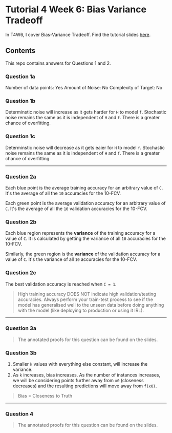 # Tutorial 4 Week 6: Bias Variance Tradeoff

In T4W6, I cover Bias-Variance Tradeoff. Find the tutorial slides [here](https://www.figma.com/file/jqyuC4tzHUu84NaXc28zPI/Tutorial-Slides?node-id=0%3A1).

## Contents
This repo contains answers for Questions 1 and 2.

### Question 1a
Number of data points: Yes
Amount of Noise: No
Complexity of Target: No

### Question 1b
Determinstic noise will increase as it gets harder for `H` to model `f`. Stochastic noise remains the same as it is independent of `H` and `f`. There is a greater chance of overfitting.

### Question 1c
Determinstic noise will decrease as it gets eaier for `H` to model `f`. Stochastic noise remains the same as it is independent of `H` and `f`. There is a greater chance of overfitting.

---

### Question 2a
Each blue point is the average training accuracy for an arbitrary value of `C`. It's the average of all the `10` accuracies for the 10-FCV. 

Each green point is the average validation accuracy for an arbitrary value of `C`. It's the average of all the `10` validation accuracies for the 10-FCV.

### Question 2b
Each blue region represents the **variance** of the training accuracy for a value of `C`. It is calculated by getting the variance of all `10` accuracies for the 10-FCV. 

Similarly, the green region is the **variance** of the validation accuracy for a value of `C`. It's the variance of all `10` accuracies for the 10-FCV.

### Question 2c
The best validation accuracy is reached when `C = 1`. 

> High training accuracy DOES NOT indicate high validation/testing accuracies. Always perform your train-test process to see if the model has generalised well to the unseen data before doing anything with the model (like deploying to production or using it IRL).

---

### Question 3a

> The annotated proofs for this question can be found on the slides.

### Question 3b
1. Smaller `k` values with everything else constant, will increase the variance.
2. As `k` increases, bias increases. As the number of instances increases, we will be considering points further away from `x0` (closeness decreases) and the resulting predictions will move away from `f(x0)`. 

> Bias = Closeness to Truth

---

### Question 4

> The annotated proofs for this question can be found on the slides.